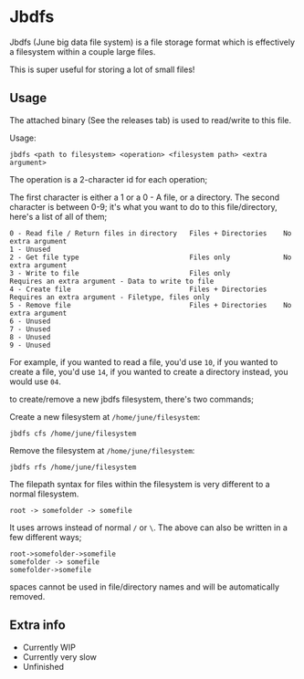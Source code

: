 # Jbdfs

Jbdfs (June big data file system) is a file storage format which is effectively a filesystem within a couple large files.

This is super useful for storing a lot of small files!


## Usage

The attached binary (See the releases tab) is used to read/write to this file.

Usage:

```
jbdfs <path to filesystem> <operation> <filesystem path> <extra argument>
```

The operation is a 2-character id for each operation;

The first character is either a 1 or a 0 - A file, or a directory. The second character is between 0-9; it's what you want to do to this file/directory, here's a list of all of them;

```
0 - Read file / Return files in directory   Files + Directories    No extra argument
1 - Unused                                
2 - Get file type                           Files only             No extra argument
3 - Write to file                           Files only             Requires an extra argument - Data to write to file
4 - Create file                             Files + Directories    Requires an extra argument - Filetype, files only
5 - Remove file                             Files + Directories    No extra argument
6 - Unused
7 - Unused
8 - Unused
9 - Unused
```

For example, if you wanted to read a file, you'd use `10`, if you wanted to create a file, you'd use `14`, if you wanted to create a directory instead, you would use `04`.

to create/remove a new jbdfs filesystem, there's two commands;

Create a new filesystem at `/home/june/filesystem`:

```
jbdfs cfs /home/june/filesystem
```
Remove the filesystem at `/home/june/filesystem`:

```
jbdfs rfs /home/june/filesystem
```

The filepath syntax for files within the filesystem is very different to a normal filesystem.

```
root -> somefolder -> somefile
```
It uses arrows instead of normal `/` or `\`. The above can also be written in a few different ways;
```
root->somefolder->somefile
somefolder -> somefile
somefolder->somefile
```
spaces cannot be used in file/directory names and will be automatically removed.

## Extra info

- Currently WIP
- Currently very slow
- Unfinished
